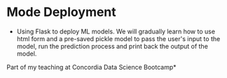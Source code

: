 # Mode Deployment

- Using Flask to deploy ML models. We will gradually learn how to use html form and a pre-saved pickle model to pass the user's input to the model, run the prediction process and print back the output of the model.

Part of my teaching at Concordia Data Science Bootcamp*

